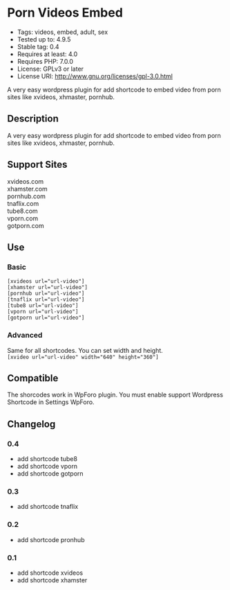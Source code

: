 # Porn Videos Embed #
* Tags: videos, embed, adult, sex
* Tested up to: 4.9.5
* Stable tag: 0.4
* Requires at least: 4.0
* Requires PHP: 7.0.0
* License: GPLv3 or later
* License URI: http://www.gnu.org/licenses/gpl-3.0.html

A very easy wordpress plugin for add shortcode to embed video from porn sites
like xvideos, xhmaster, pornhub.

## Description ##
A very easy wordpress plugin for add shortcode to embed video from porn sites
like xvideos, xhmaster, pornhub.

## Support Sites ##
xvideos.com<br />
xhamster.com<br />
pornhub.com<br />
tnaflix.com<br />
tube8.com<br />
vporn.com<br />
gotporn.com<br />

## Use ##
### Basic ###
`[xvideos url="url-video"]`<br />
`[xhamster url="url-video"]`<br />
`[pornhub url="url-video"]`<br />
`[tnaflix url="url-video"]`<br />
`[tube8 url="url-video"]`<br />
`[vporn url="url-video"]`<br />
`[gotporn url="url-video"]`<br />

### Advanced ###

Same for all shortcodes. You can set width and height.<br />
`[xvideo url="url-video" width="640" height="360"]`

## Compatible ##

The shorcodes work in WpForo plugin. You must enable support Wordpress Shortcode in Settings WpForo.


## Changelog ##

### 0.4 ###
* add shortcode tube8
* add shortcode vporn
* add shortcode gotporn
### 0.3 ###
* add shortcode tnaflix
### 0.2 ###
* add shortcode pronhub
### 0.1 ###
* add shortcode xvideos
* add shortcode xhamster
